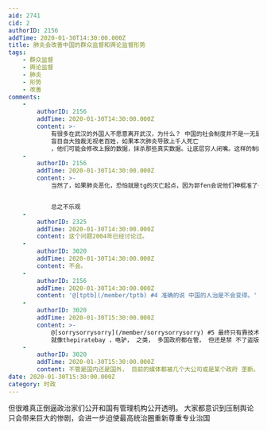 ```yaml
---
aid: 2741
cid: 2
authorID: 2156
addTime: 2020-01-30T14:30:00.000Z
title: 肺炎会改善中国的群众监督和舆论监督形势
tags:
    - 群众监督
    - 舆论监督
    - 肺炎
    - 形势
    - 改善
comments:
    -
        authorID: 2156
        addTime: 2020-01-30T14:30:00.000Z
        content: >-
            有很多在武汉的外国人不愿意离开武汉，为什么？ 中国的社会制度并不是一无是处的。这次肺炎爆发本质上，是因为统治集团缺乏科学素养
            盲目自大独裁无视老百姓，如果本次肺炎导致上千人死亡
            ，他们可能会修改上报的数据，抹杀那些真实数据。让底层穷人闭嘴。这样的制度是非常糟糕，但和小集团统治的模式关系更近，如果是专家治国，起码预警信息不会被完全无视。
    -
        authorID: 2156
        addTime: 2020-01-30T14:30:00.000Z
        content: >-
            当然了，如果肺炎恶化，恐怕就是tg的灭亡起点，因为郭fen会说他们神棍准了一次。也许海外势力会达成一致。但本国统治内部的矛盾依旧没有完全爆发，还得看经济走势。


            总之不乐观
    -
        authorID: 2325
        addTime: 2020-01-30T14:30:00.000Z
        content: 这个问题2004年已经讨论过。
    -
        authorID: 3020
        addTime: 2020-01-30T14:30:00.000Z
        content: 不会。
    -
        authorID: 2156
        addTime: 2020-01-30T14:30:00.000Z
        content: '@[tptb](/member/tptb) #4 准确的说 中国的人治是不会变得。'
    -
        authorID: 3020
        addTime: 2020-01-30T15:30:00.000Z
        content: >-
            @[sorrysorrysorry](/member/sorrysorrysorry) #5 最终只有靠技术。
            就像thepiratebay ，电驴， 之类， 多国政府都在管， 但还是禁 不了盗版。
    -
        authorID: 3020
        addTime: 2020-01-30T15:30:00.000Z
        content: 不管是国内还是国外， 目前的媒体都被几个大公司或是某个政府 垄断。没有技术 上的变化 ，问题得不到根本改变。
date: 2020-01-30T15:30:00.000Z
category: 时政
---
```


但很难真正倒逼政治家们公开和国有管理机构公开透明。 大家都意识到压制舆论只会带来巨大的惨剧，会进一步迫使最高统治圈重新尊重专业治国
